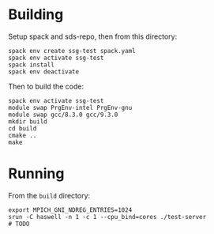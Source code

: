 # Building

Setup spack and sds-repo, then from this directory:

```
spack env create ssg-test spack.yaml
spack env activate ssg-test
spack install
spack env deactivate
```

Then to build the code:

```
spack env activate ssg-test
module swap PrgEnv-intel PrgEnv-gnu
module swap gcc/8.3.0 gcc/9.3.0
mkdir build
cd build
cmake ..
make
```

# Running

From the `build` directory:

```
export MPICH_GNI_NDREG_ENTRIES=1024
srun -C haswell -n 1 -c 1 --cpu_bind=cores ./test-server
# TODO
```
